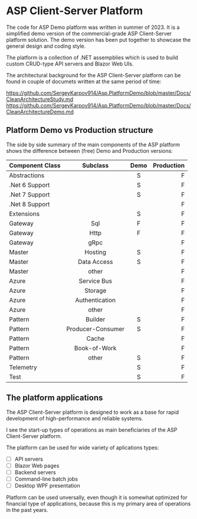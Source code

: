 # ASP Client-Server Platform

The code for ASP Demo platform was written in summer of 2023. It is a simplified demo version of the commercial-grade ASP Client-Server platform solution. The demo version has been put together to showcase the general design and coding style.  

The platform is a collection of .NET assempblies which is used to build custom CRUD-type API servers and Blazor Web UIs. 

The architectural background for the ASP Client-Server platform can be found in couple of documets written at the same period of time:

https://github.com/SergeyKarpov914/Asp.PlatformDemo/blob/master/Docs/CleanArchitectureStudy.md
https://github.com/SergeyKarpov914/Asp.PlatformDemo/blob/master/Docs/CleanArchitectureDemo.md

## Platform Demo vs Production structure

The side by side summary of the main components of the ASP platform shows the difference between (free) Demo and Production versions:

| Component Class    | Subclass  | Demo        | Production    |
| :---        |    :----:   | :----:   |          ---: |
| Abstractions      |        | S   | F   |
| .Net 6 Support  |         | S      |   F      |
| .Net 7 Support  |         | S      |   F      |
| .Net 8 Support  |         |       |   F      |
| Extensions   |         | S      |   F      |
| Gateway   |  Sql          | F      |   F      |
| Gateway   |  Http          | F      |   F      |
| Gateway   |  gRpc          |       |   F      |
| Master   |  Hosting  |  S    |   F      |
| Master   |  Data Access           |   S   |   F      |
| Master   |  other           |      |   F      |
| Azure   | Service Bus           |      |   F      |
| Azure   | Storage           |      |   F      |
| Azure   | Authentication  |      |   F      |
| Azure   | other           |      |   F      |
| Pattern   | Builder           |  S    |   F      |
| Pattern   | Producer-Consumer           |   S   |   F      |
| Pattern   | Cache           |      |   F      |
| Pattern   | Book-of-Work           |      |   F      |
| Pattern   |  other          |   S   |   F      |
| Telemetry   |            |   S   |   F      |
| Test   |            | S   |   F      |

## The platform applications

The ASP Client-Server platform is designed to work as a base for rapid development of high-performance and reliable systems. 

I see the start-up types of operations as main beneficiaries of the ASP Client-Server platform.

The platform can be used for wide variety of aplications types: 

- [ ] API servers
- [ ] Blazor Web pages
- [ ] Backend servers
- [ ] Command-line batch jobs
- [ ] Desktop WPF presentation 

Platform can be used unversally, even though it is somewhat optimized for financial type of applications, because this is my primary area of operations in the past years. 






